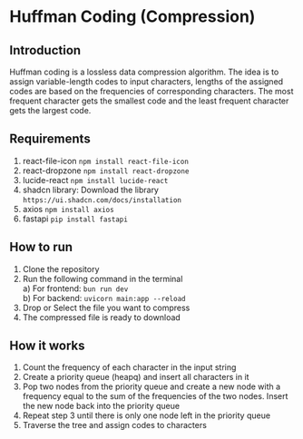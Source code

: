 # Huffman Coding (Compression) 

## Introduction
Huffman coding is a lossless data compression algorithm. The idea is to assign variable-length codes to input characters, lengths of the assigned codes are based on the frequencies of corresponding characters. The most frequent character gets the smallest code and the least frequent character gets the largest code.

## Requirements
1. react-file-icon ```npm install react-file-icon```
2. react-dropzone ```npm install react-dropzone```
3. lucide-react ```npm install lucide-react```
4. shadcn library: Download the library ```https://ui.shadcn.com/docs/installation```
5. axios ```npm install axios```
6. fastapi ```pip install fastapi```

## How to run
1. Clone the repository
2. Run the following command in the terminal\
    a) For frontend: ```bun run dev```\
    b) For backend: ```uvicorn main:app --reload```
3. Drop or Select the file you want to compress
4. The compressed file is ready to download

## How it works
1. Count the frequency of each character in the input string
2. Create a priority queue (heapq) and insert all characters in it
3. Pop two nodes from the priority queue and create a new node with a frequency equal to the sum of the frequencies of the two nodes. Insert the new node back into the priority queue
4. Repeat step 3 until there is only one node left in the priority queue
5. Traverse the tree and assign codes to characters
